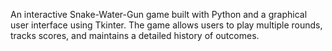 An interactive Snake-Water-Gun game built with Python and a graphical user interface using Tkinter. The game allows users to play multiple rounds, tracks scores, and maintains a detailed history of outcomes.
